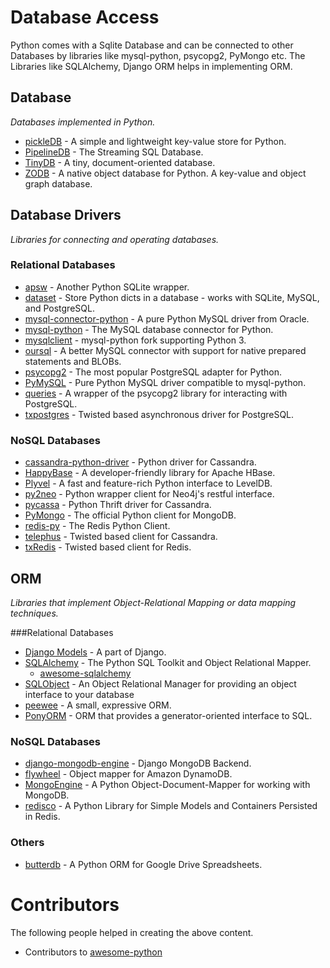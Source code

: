 Database Access
===============

Python comes with a Sqlite Database and can be connected to other Databases by libraries like mysql-python, psycopg2, PyMongo etc. The Libraries like SQLAlchemy, Django ORM helps in implementing ORM.

Database
--------

*Databases implemented in Python.*

* [pickleDB](https://pythonhosted.org/pickleDB/) - A simple and lightweight key-value store for Python.
* [PipelineDB](http://www.pipelinedb.com/) - The Streaming SQL Database.
* [TinyDB](https://github.com/msiemens/tinydb) - A tiny, document-oriented database.
* [ZODB](http://www.zodb.org/) - A native object database for Python. A key-value and object graph database.

Database Drivers
----------------

*Libraries for connecting and operating databases.*

### Relational Databases

* [apsw](http://rogerbinns.github.io/apsw/) - Another Python SQLite wrapper.
* [dataset](https://github.com/pudo/dataset) - Store Python dicts in a database - works with SQLite, MySQL, and PostgreSQL.
* [mysql-connector-python](https://pypi.python.org/pypi/mysql-connector-python) - A pure Python MySQL driver from Oracle.
* [mysql-python](http://sourceforge.net/projects/mysql-python/) - The MySQL database connector for Python.
* [mysqlclient](https://github.com/PyMySQL/mysqlclient-python) - mysql-python fork supporting Python 3.
* [oursql](https://pythonhosted.org/oursql/) - A better MySQL connector with support for native prepared statements and BLOBs.
* [psycopg2](http://initd.org/psycopg/) - The most popular PostgreSQL adapter for Python.
* [PyMySQL](https://github.com/PyMySQL/PyMySQL) - Pure Python MySQL driver compatible to mysql-python.
* [queries](https://github.com/gmr/queries) - A wrapper of the psycopg2 library for interacting with PostgreSQL.
* [txpostgres](http://txpostgres.readthedocs.org/) - Twisted based asynchronous driver for PostgreSQL.

### NoSQL Databases

* [cassandra-python-driver](https://github.com/datastax/python-driver) - Python driver for Cassandra.
* [HappyBase](http://happybase.readthedocs.org/) - A developer-friendly library for Apache HBase.
* [Plyvel](https://plyvel.readthedocs.org/) - A fast and feature-rich Python interface to LevelDB.
* [py2neo](http://book.py2neo.org/) - Python wrapper client for Neo4j's restful interface.
* [pycassa](https://github.com/pycassa/pycassa) - Python Thrift driver for Cassandra.
* [PyMongo](http://docs.mongodb.org/ecosystem/drivers/python/) - The official Python client for MongoDB.
* [redis-py](https://github.com/andymccurdy/redis-py) - The Redis Python Client.
* [telephus](https://github.com/driftx/Telephus) - Twisted based client for Cassandra.
* [txRedis](https://github.com/deldotdr/txRedis) - Twisted based client for Redis.

ORM
---

*Libraries that implement Object-Relational Mapping or data mapping techniques.*

###Relational Databases

* [Django Models](https://docs.djangoproject.com/en/dev/topics/db/models/) - A part of Django.
* [SQLAlchemy](http://www.sqlalchemy.org/) - The Python SQL Toolkit and Object Relational Mapper.
    * [awesome-sqlalchemy](https://github.com/dahlia/awesome-sqlalchemy)
* [SQLObject](http://www.sqlobject.org/) - An Object Relational Manager for providing an object interface to your database
* [peewee](https://github.com/coleifer/peewee) - A small, expressive ORM.
* [PonyORM](http://ponyorm.com) - ORM that provides a generator-oriented interface to SQL.

### NoSQL Databases

* [django-mongodb-engine](https://github.com/django-nonrel/mongodb-engine) - Django MongoDB Backend.
* [flywheel](https://github.com/mathcamp/flywheel) - Object mapper for Amazon DynamoDB.
* [MongoEngine](http://mongoengine.org/) - A Python Object-Document-Mapper for working with MongoDB.
* [redisco](https://github.com/kiddouk/redisco) - A Python Library for Simple Models and Containers Persisted in Redis.

### Others

* [butterdb](https://github.com/Widdershin/butterdb) - A Python ORM for Google Drive Spreadsheets.

Contributors
============

The following people helped in creating the above content.

* Contributors to <a href="https://github.com/vinta/awesome-python" target="_blank">awesome-python</a>
